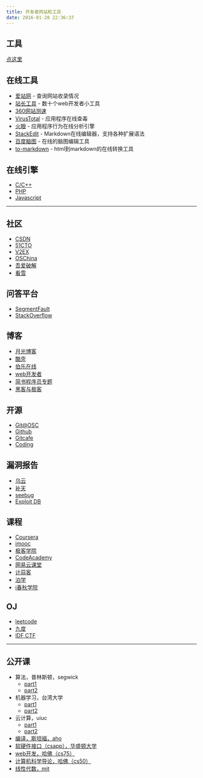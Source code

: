 ```yaml
---
title: 开发者网站和工具
date: 2016-01-28 22:36:37
---
```


## 工具

[点这里](https://github.com/wizardforcel/se-tools)

## 在线工具

*   [爱站网](http://www.aizhan.com/) - 查询网站收录情况
*   [站长工具](http://tool.chinaz.com/) - 数十个web开发者小工具
*   [360网站测速](http://ce.cloud.360.cn/)
*   [VirusTotal](https://www.virustotal.com/) - 应用程序在线查毒
*   [火眼](https://fireeye.ijinshan.com/) - 应用程序行为在线分析引擎
*   [StackEdit](https://stackedit.io/) - Markdown在线编辑器，支持各种扩展语法
*   [百度脑图](http://naotu.baidu.com/) - 在线的脑图编辑工具
*   [to-markdown](http://domchristie.github.io/to-markdown/) - html到markdown的在线转换工具

## 在线引擎

*   [C/C++](http://codepad.org/)
*   [PHP](http://3v4l.org/)
*   [Javascript](http://runjs.cn/)

* * *

## 社区

*   [CSDN](http://www.csdn.net/)
*   [51CTO](http://www.51cto.com/)
*   [V2EX](https://v2ex.com/)
*   [OSChina](http://www.oschina.net/)
*   [吾爱破解](http://www.52pojie.cn/)
*   [看雪](http://www.pediy.com/)

## 问答平台

*   [SegmentFault](http://segmentfault.com/)
*   [StackOverflow](http://stackoverflow.com/)

## 博客

*   [月光博客](http://www.williamlong.info/)
*   [酷壳](http://coolshell.cn/)
*   [伯乐在线](http://www.jobbole.com/)
*   [web开发者](http://www.admin10000.com/)
*   [简书程序员专题](http://www.jianshu.com/collection/NEt52a)
*   [黑客与极客](http://www.freebuf.com/)


## 开源

*   [Git@OSC](http://git.oschina.net/)
*   [Github](https://github.com/)
*   [Gitcafe](https://gitcafe.com/)
*   [Coding](https://coding.net/)

## 漏洞报告

*   [乌云](http://www.wooyun.org/)
*   [补天](http://butian.360.cn/)
*   [seebug](https://www.seebug.org/)
*   [Exploit DB](https://www.exploit-db.com/)

## 课程

*   [Coursera](https://www.coursera.org/)
*   [imooc](http://www.imooc.com/)
*   [极客学院](http://www.jikexueyuan.com/)
*   [CodeAcademy](http://www.codecademy.com/)
*   [网易云课堂](http://study.163.com/)
*   [计蒜客](http://www.jisuanke.com/)
*   [泊学](https://www.boxueio.com/)
*   [i春秋学院](http://www.ichunqiu.com/)

## OJ

*   [leetcode](https://oj.leetcode.com/)
*   [九度](http://ac.jobdu.com/)
*   [IDF CTF](http://ctf.idf.cn/index.php)

* * *

## 公开课

*   算法，普林斯顿，segwick
    *   [part1](https://www.coursera.org/course/algs4partI)
    *   [part2](https://www.coursera.org/course/algs4partII)
*   机器学习，台湾大学
    *   [part1](https://www.coursera.org/course/ntumltwo)
    *   [part2](https://www.coursera.org/course/ntumlone)
*   云计算，uiuc
    *   [part1](https://www.coursera.org/course/nlangp)
    *   [part2](https://www.coursera.org/course/cloudcomputing2)
*   [编译，斯坦福，aho](https://www.coursera.org/course/compilers)
*   [软硬件接口（csapp），华盛顿大学](https://www.coursera.org/course/hwswinterface)
*   [web开发，哈佛（cs75）](http://open.163.com/special/opencourse/buildingdynamicwebsites.html)
*   [计算机科学导论，哈佛（cs50）](http://open.163.com/special/opencourse/cs50.html)
*   [线性代数，mit](http://open.163.com/special/opencourse/daishu.html)